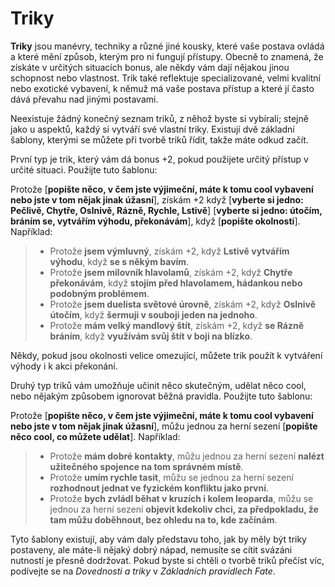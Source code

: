 # Triky

**Triky** jsou manévry, techniky a různé jiné kousky, které vaše postava ovládá a které mění způsob, kterým pro ni fungují přístupy. Obecně to znamená, že získáte v určitých situacích bonus, ale někdy vám dají nějakou jinou schopnost nebo vlastnost. Trik také reflektuje specializované, velmi kvalitní nebo exotické vybavení, k němuž má vaše postava přístup a které jí často dává převahu nad jinými postavami. 

Neexistuje žádný konečný seznam triků, z něhož byste si vybírali; stejně jako u aspektů, každý si vytváří své vlastní triky. Existují dvě základní šablony, kterými se můžete při tvorbě triků řídit, takže máte odkud začít.

První typ je trik, který vám dá bonus +2, pokud použijete určitý přístup v určité situaci. Použijte tuto šablonu:

Protože [**popište něco, v čem jste výjimeční, máte k tomu cool vybavení nebo jste v tom nějak jinak úžasní**], získám +2 když [**vyberte si jedno: Pečlivě, Chytře, Oslnivě, Rázně, Rychle, Lstivě**] [**vyberte si jedno: útočím, bráním se, vytvářím výhodu, překonávám**], když [**popište okolnosti**]. Například:

> * Protože **jsem výmluvný**, získám +2, když **Lstivě vytvářím výhodu**, když **se s někým bavím**.
> * Protože **jsem milovník hlavolamů**, získám +2, když **Chytře překonávám**, když **stojím před hlavolamem, hádankou nebo podobným problémem**.
> * Protože **jsem duelista světové úrovně**, získám +2, když **Oslnivě útočím**, když **šermuji v souboji jeden na jednoho**.
> * Protože **mám velký mandlový štít**, získám +2, když **se Rázně bráním**, když **využívám svůj štít v boji na blízko**.

Někdy, pokud jsou okolnosti velice omezující, můžete trik použít k vytváření výhody i k akci překonání.


Druhý typ triků vám umožňuje učinit něco skutečným, udělat něco cool, nebo nějakým způsobem ignorovat běžná pravidla. Použijte tuto šablonu:

Protože [**popište něco, v čem jste výjimeční, máte k tomu cool vybavení nebo jste v tom nějak jinak úžasní**], můžu jednou za herní sezení [**popište něco cool, co můžete udělat**]. Například: 

> * Protože **mám dobré kontakty**, můžu jednou za herní sezení **nalézt užitečného spojence na tom správném místě**. 
> * Protože **umím rychle tasit**, můžu se jednou za herní sezení **rozhodnout jednat ve fyzickém konfliktu jako první**.
> * Protože **bych zvládl běhat v kruzích i kolem leoparda**, můžu se jednou za herní sezení **objevit kdekoliv chci, za předpokladu, že tam můžu doběhnout, bez ohledu na to, kde začínám**.

Tyto šablony existují, aby vám daly představu toho, jak by měly být triky postaveny, ale máte-li nějaký dobrý nápad, nemusíte se cítit svázáni nutností je přesně dodržovat. Pokud byste si chtěli o tvorbě triků přečíst víc, podívejte se na *Dovednosti a triky* v *Základních pravidlech Fate*.
